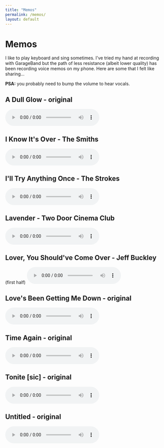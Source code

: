 ```yaml
---
title: "Memos"
permalink: /memos/
layout: default
---
```

# Memos
I like to play keyboard and sing sometimes. I've tried my hand at recording with GarageBand but the path of less resistance (albeit lower quality) has been recording voice memos on my phone. Here are some that I felt like sharing...

**PSA:** you probably need to bump the volume to hear vocals.

## A Dull Glow - original
<audio controls>
  <source src="/assets/audio/A-Dull-Glow.m4a">
</audio>
<br>

## I Know It's Over - The Smiths
<audio controls>
  <source src="/assets/audio/I-Know-It's-Over.m4a">
</audio>
<br>

## I'll Try Anything Once - The Strokes
<audio controls>
  <source src="/assets/audio/I'll-Try-Anything-Once.m4a">
</audio>
<br>

## Lavender - Two Door Cinema Club
<audio controls>
  <source src="/assets/audio/Lavender.m4a">
</audio>
<br>

## Lover, You Should've Come Over - Jeff Buckley
(first half)
<audio controls>
  <source src="/assets/audio/Lover-You-Should've-Come-Over.m4a">
</audio>
<br>

## Love's Been Getting Me Down - original
<audio controls>
  <source src="/assets/audio/Love's-Been-Getting-Me-Down.m4a">
</audio>
<br>

## Time Again - original
<audio controls>
  <source src="/assets/audio/Time-Again.m4a">
</audio>
<br>

## Tonite [sic] - original
<audio controls>
  <source src="/assets/audio/Tonite.m4a">
</audio>
<br>

## Untitled - original
<audio controls>
  <source src="/assets/audio/Untitled.m4a">
</audio>
<br>
